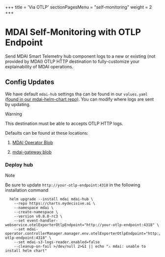 +++
title = 'Via OTLP'
sectionPagesMenu = "self-monitoring"
weight = 2
+++


# MDAI Self-Monitoring with OTLP Endpoint

Send MDAI Smart Telemetry hub component logs to a new or existing (not provided by MDAI) OTLP HTTP destination to fully-customize your explainability of MDAI operations.

## Config Updates

We have default `mdai-hub` settings tha can be found in our `values.yaml` [(found in our mdai-helm-chart repo)](https://github.com/DecisiveAI/mdai-helm-chart/blob/main/values.yaml). You can modify where logs are sent by updating.

> [!WARNING]
>
> This destination must be able to accepts OTLP HTTP logs.

Defaults can be found at these locations:
1. [MDAI Operator Blob](https://github.com/DecisiveAI/mdai-helm-chart/blob/422e1c345806f634ed92db2a67a672ed7e9c7101/values.yaml#L52)

1. [mdai-gateway blob](https://github.com/DecisiveAI/mdai-helm-chart/blob/422e1c345806f634ed92db2a67a672ed7e9c7101/values.yaml#L59)


### Deploy hub


>[!NOTE]
>Be sure to update `http://your-otlp-endpoint:4318` in the following installation command

```
  helm upgrade --install mdai mdai-hub \
    --repo https://charts.mydecisive.ai \
    --namespace mdai \
    --create-namespace \
    --version v0.8.0-rc3 \
    --set event-handler-webservice.otelExporterOtlpEndpoint="http://your-otlp-endpoint:4318" \
    --set mdai-operator.controllerManager.manager.env.otelExporterOtlpEndpoint="http://your-otlp-endpoint:4318" \
    --set mdai-s3-logs-reader.enabled=false
    --cleanup-on-fail >/dev/null 2>&1 || echo "⚠️ mdai: unable to install helm chart"
```

